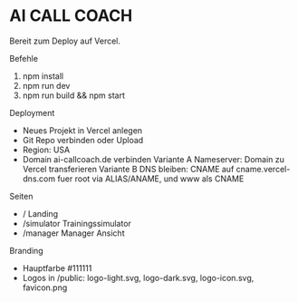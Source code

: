 # AI CALL COACH

Bereit zum Deploy auf Vercel.

Befehle
1) npm install
2) npm run dev
3) npm run build && npm start

Deployment
- Neues Projekt in Vercel anlegen
- Git Repo verbinden oder Upload
- Region: USA
- Domain ai-callcoach.de verbinden
  Variante A Nameserver: Domain zu Vercel transferieren
  Variante B DNS bleiben: CNAME auf cname.vercel-dns.com fuer root via ALIAS/ANAME, und www als CNAME

Seiten
- /  Landing
- /simulator  Trainingssimulator
- /manager  Manager Ansicht

Branding
- Hauptfarbe #111111
- Logos in /public: logo-light.svg, logo-dark.svg, logo-icon.svg, favicon.png
